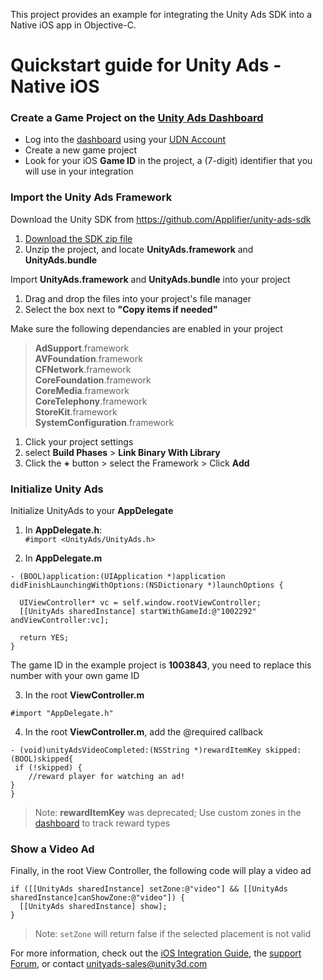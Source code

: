 This project provides an example for integrating the Unity Ads SDK into a Native iOS app in Objective-C.

# Quickstart guide for Unity Ads - Native iOS

### Create a Game Project on the [Unity Ads Dashboard](https://dashboard.unityads.unity3d.com)

- Log into the [dashboard](https://dashboard.unityads.unity3d.com) using your [UDN Account](https://accounts.unity3d.com/sign-in)
- Create a new game project
- Look for your iOS **Game ID** in the project, a (7-digit) identifier that you will use in your integration

### Import the Unity Ads Framework

Download the Unity SDK from https://github.com/Applifier/unity-ads-sdk
  1. [Download the SDK zip file](https://github.com/Applifier/unity-ads-sdk/archive/master.zip)
  2. Unzip the project, and locate **UnityAds.framework** and **UnityAds.bundle**

Import **UnityAds.framework** and **UnityAds.bundle** into your project
  1. Drag and drop the files into your project's file manager
  2. Select the box next to **"Copy items if needed"**

Make sure the following dependancies are enabled in your project  
  
> **AdSupport**.framework  
> **AVFoundation**.framework  
> **CFNetwork**.framework  
> **CoreFoundation**.framework  
> **CoreMedia**.framework  
> **CoreTelephony**.framework  
> **StoreKit**.framework  
> **SystemConfiguration**.framework  
  
  1. Click your project settings
  2. select **Build Phases** > **Link Binary With Library**
  3. Click the **+** button > select the Framework > Click **Add**

### Initialize Unity Ads

Initialize UnityAds to your **AppDelegate**

1. In **AppDelegate.h**:  
  `#import <UnityAds/UnityAds.h>`

2. In **AppDelegate.m**  
  ```ObjC
- (BOOL)application:(UIApplication *)application didFinishLaunchingWithOptions:(NSDictionary *)launchOptions {
  
    UIViewController* vc = self.window.rootViewController;
    [[UnityAds sharedInstance] startWithGameId:@"1002292" andViewController:vc];
  
    return YES;
}
```
  The game ID in the example project is **1003843**, you need to replace this number with your own game ID

3. In the root **ViewController.m**
  ```objC
#import "AppDelegate.h"
```
4. In the root **ViewController.m**, add the @required callback  
  ```objC
- (void)unityAdsVideoCompleted:(NSString *)rewardItemKey skipped:(BOOL)skipped{
   if (!skipped) {
      //reward player for watching an ad!
  }
}
```

> Note: **rewardItemKey** was deprecated; Use custom zones in the [dashboard](https://dashboard.unityads.unity3d.com) to track reward types

### Show a Video Ad

Finally, in the root View Controller, the following code will play a video ad

```objc
if ([[UnityAds sharedInstance] setZone:@"video"] && [[UnityAds sharedInstance]canShowZone:@"video"]) {
  [[UnityAds sharedInstance] show];
}
```

> Note: `setZone` will return false if the selected placement is not valid

For more information, check out the [iOS Integration Guide](http://unityads.unity3d.com/help/monetization/integration-guide-ios), the [support Forum](http://forum.unity3d.com/forums/unity-ads.67/), or contact unityads-sales@unity3d.com
